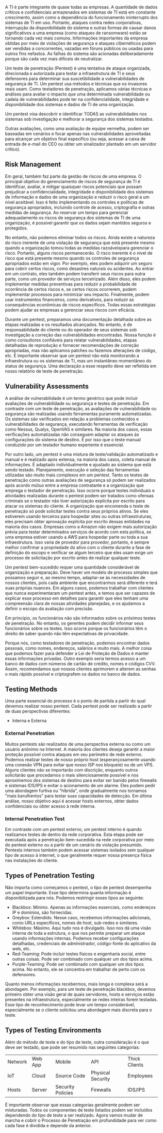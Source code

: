 
A TI é parte integrante de quase todas as empresas. A quantidade de dados críticos e confidenciais armazenados em sistemas de TI está em constante crescimento, assim como a dependência do funcionamento ininterrupto dos sistemas de TI em uso. Portanto, ataques contra redes corporativas, interrupção da disponibilidade do sistema e outras formas de causar danos significativos a uma empresa (como ataques de ransomware) estão se tornando cada vez mais comuns. Informações importantes da empresa obtidas por meio de violações de segurança e ataques cibernéticos podem ser vendidas a concorrentes, vazadas em fóruns públicos ou usadas para outros fins nefastos. As falhas do sistema são acionadas deliberadamente porque são cada vez mais difíceis de neutralizar.

Um teste de penetração (Pentest) é uma tentativa de ataque organizada, direcionada e autorizada para testar a infraestrutura de TI e seus defensores para determinar sua suscetibilidade a vulnerabilidades de segurança de TI. Um pentest usa métodos e técnicas que os invasores reais usam. Como testadores de penetração, aplicamos várias técnicas e análises para avaliar o impacto que uma determinada vulnerabilidade ou cadeia de vulnerabilidades pode ter na confidencialidade, integridade e disponibilidade dos sistemas e dados de TI de uma organização.

Um pentest visa descobrir e identificar TODAS as vulnerabilidades nos sistemas sob investigação e melhorar a segurança dos sistemas testados. 

Outras avaliações, como uma avaliação de equipe vermelha, podem ser baseadas em cenários e focar apenas nas vulnerabilidades aproveitadas para alcançar um objetivo final específico (ou seja, acessar a caixa de entrada de e-mail do CEO ou obter um sinalizador plantado em um servidor crítico).

## Risk Management

Em geral, também faz parte da gestão de riscos de uma empresa. O principal objetivo do gerenciamento de riscos de segurança de TI é identificar, avaliar,
e mitigar quaisquer riscos potenciais que possam prejudicar a confidencialidade, integridade e disponibilidade dos sistemas de informação e dados de uma organização e reduzir o risco geral a um nível aceitável. Isso é feito implementando os controles e políticas de segurança apropriados, incluindo controle de acesso, criptografia e outras medidas de segurança. Ao reservar um tempo para gerenciar adequadamente os riscos de segurança dos sistemas de TI de uma organização, é possível garantir que os dados sejam mantidos seguros e protegidos.

No entanto, não podemos eliminar todos os riscos. Ainda existe a natureza do risco inerente de uma violação de segurança que está presente mesmo quando a organização tomou todas as medidas razoáveis ​​para gerenciar o risco. Portanto, alguns riscos permanecerão. O risco inerente é o nível de risco que está presente mesmo quando os controles de segurança apropriados estão em vigor. Por exemplo, eles podem adquirir um seguro para cobrir certos riscos, como desastres naturais ou acidentes. Ao entrar em um contrato, eles também podem transferir seus riscos para outra parte, como um provedor de serviços terceirizado. Além disso, eles podem implementar medidas preventivas para reduzir a probabilidade de ocorrência de certos riscos e, se certos riscos ocorrerem, podem implementar processos para minimizar seu impacto. Finalmente, podem usar instrumentos financeiros, como derivativos, para reduzir as consequências econômicas de riscos específicos. Todas essas estratégias podem ajudar as empresas a gerenciar seus riscos com eficácia.

Durante um pentest, preparamos uma documentação detalhada sobre as etapas realizadas e os resultados alcançados. No entanto, é de responsabilidade do cliente ou do operador de seus sistemas sob investigação a correção das vulnerabilidades encontradas. Nossa função é como consultores confiáveis ​​para relatar vulnerabilidades, etapas detalhadas de reprodução e fornecer recomendações de correção apropriadas, mas não aplicamos patches ou fazemos alterações de código, etc. É importante observar que um pentest não está monitorando a infraestrutura ou os sistemas de TI, mas um instantâneo momentâneo do status de segurança. Uma declaração a esse respeito deve ser refletida em nosso relatório de teste de penetração.

## Vulnerability Assessments

A análise de vulnerabilidade é um termo genérico que pode incluir avaliações de vulnerabilidade ou segurança e testes de penetração. Em contraste com um teste de penetração, as avaliações de vulnerabilidade ou segurança são realizadas usando ferramentas puramente automatizadas. Os sistemas são verificados em relação a problemas conhecidos e vulnerabilidades de segurança, executando ferramentas de verificação como Nessus, Qualys, OpenVAS e similares. Na maioria dos casos, essas verificações automatizadas não conseguem adaptar os ataques às configurações do sistema de destino. É por isso que o teste manual conduzido por um testador humano experiente é essencial.

Por outro lado, um pentest é uma mistura de teste/validação automatizado e manual e é realizado após extensa, na maioria dos casos, coleta manual de informações. É adaptado individualmente e ajustado ao sistema que está sendo testado. Planejamento, execução e seleção das ferramentas utilizadas são muito mais complexos em um pentest. Tanto os testes de penetração como outras avaliações de segurança só podem ser realizados após acordo mútuo entre a empresa contratante e a organização que emprega o testador de penetração. Isso ocorre porque testes individuais e atividades realizadas durante o pentest podem ser tratados como ofensas criminais se o testador não tiver autorização explícita por escrito para atacar os sistemas do cliente. A organização que encomenda o teste de penetração só pode solicitar testes contra seus próprios ativos. Se eles estiverem usando terceiros para hospedar sites ou outras infraestruturas, eles precisam obter aprovação explícita por escrito dessas entidades na maioria dos casos. Empresas como a Amazon não exigem mais autorização prévia para testar determinados serviços de acordo com esta política, se uma empresa estiver usando a AWS para hospedar parte ou toda a sua infraestrutura. Isso varia de provedor para provedor, portanto, é sempre melhor confirmar a propriedade do ativo com o cliente durante a fase de definição do escopo e verificar se algum terceiro que eles usam exige um processo de solicitação por escrito antes de realizar qualquer teste.

Um pentest bem-sucedido requer uma quantidade considerável de organização e preparação. Deve haver um modelo de processo simples que possamos seguir e, ao mesmo tempo, adaptar-se às necessidades de nossos clientes, pois cada ambiente que encontrarmos será diferente e terá suas próprias nuances. Em alguns casos, podemos trabalhar com clientes que nunca experimentaram um pentest antes, e temos que ser capazes de explicar esse processo em detalhes para garantir que eles tenham uma compreensão clara de nossas atividades planejadas, e os ajudamos a definir o escopo da avaliação com precisão.

Em princípio, os funcionários não são informados sobre os próximos testes de penetração. No entanto, os gerentes podem decidir informar seus funcionários sobre os testes. Isso ocorre porque os funcionários têm o direito de saber quando não têm expectativas de privacidade.

Porque nós, como testadores de penetração, podemos encontrar dados pessoais, como nomes, endereços, salários e muito mais. A melhor coisa que podemos fazer para defender a Lei de Proteção de Dados é manter essas informações privadas. Outro exemplo seria termos acesso a um banco de dados com números de cartão de crédito, nomes e códigos CVV. Assim, recomendamos que nossos clientes aprimorem e alterem as senhas o mais rápido possível e criptografem os dados no banco de dados.

## Testing Methods

Uma parte essencial do processo é o ponto de partida a partir do qual devemos realizar nosso pentest. Cada pentest pode ser realizado a partir de duas perspectivas diferentes:

- Interna e Externa

### External Penetration

Muitos pentests são realizados de uma perspectiva externa ou como um usuário anônimo na Internet. A maioria dos clientes deseja garantir a maior proteção possível contra ataques em seu perímetro de rede externo. Podemos realizar testes de nosso próprio host (esperançosamente usando uma conexão VPN para evitar que nosso ISP nos bloqueie) ou de um VPS. Alguns clientes não se importarão com discrição, enquanto outros solicitarão que procedamos o mais silenciosamente possível e nos aproximemos dos sistemas de destino para evitar ser banido pelos firewalls e sistemas IDS/IPS e evitar o acionamento de um alarme. Eles podem pedir uma abordagem furtiva ou "híbrida", onde gradualmente nos tornamos "mais barulhentos" para testar suas capacidades de detecção. Em última análise, nosso objetivo aqui é acessar hosts externos, obter dados confidenciais ou obter acesso à rede interna.

### Internal Penetration Test

Em contraste com um pentest externo, um pentest interno é quando realizamos testes de dentro da rede corporativa. Esta etapa pode ser executada após a penetração bem-sucedida na rede corporativa por meio do pentest externo ou a partir de um cenário de violação presumido. Pentests internos também podem acessar sistemas isolados sem qualquer tipo de acesso à internet, o que geralmente requer nossa presença física nas instalações do cliente.

## Types of Penetration Testing

Não importa como começamos o pentest, o tipo de pentest desempenha um papel importante. Esse tipo determina quanta informação é disponibilizada para nós. Podemos restringir esses tipos ao seguinte:

- Blackbox: Mínimo. Apenas as informações essenciais, como endereços IP e domínios, são fornecidas.
- Greybox: Estendido. Nesse caso, recebemos informações adicionais, como URLs específicos, nomes de host, sub-redes e similares.
- Whitebox: Máximo. Aqui tudo nos é divulgado. Isso nos dá uma visão interna de toda a estrutura, o que nos permite preparar um ataque usando informações internas. Podemos receber configurações detalhadas, credenciais de administrador, código-fonte do aplicativo da web, etc.
- Red-Teaming: Pode incluir testes físicos e engenharia social, entre outras coisas. Pode ser combinado com qualquer um dos tipos acima.
- Purple-Teaming: Pode ser combinado com qualquer um dos tipos acima. No entanto, ele se concentra em trabalhar de perto com os defensores.

Quanto menos informações recebermos, mais longa e complexa será a abordagem. Por exemplo, para um teste de penetração blackbox, devemos primeiro obter uma visão geral de quais servidores, hosts e serviços estão presentes na infraestrutura, especialmente se redes inteiras forem testadas. Esse tipo de reconhecimento pode levar um tempo considerável, especialmente se o cliente solicitou uma abordagem mais discreta para o teste.

## Types of Testing Environments

Além do método de teste e do tipo de teste, outra consideração é o que deve ser testado, que pode ser resumido nas seguintes categorias:

|   |   |   |   |   |
|---|---|---|---|---|
|Network|Web App|Mobile|API|Thick Clients|
|IoT|Cloud|Source Code|Physical Security|Employees|
|Hosts|Server|Security Policies|Firewalls|IDS/IPS|

É importante observar que essas categorias geralmente podem ser misturadas. Todos os componentes de teste listados podem ser incluídos dependendo do tipo de teste a ser realizado. Agora vamos mudar de marcha e cobrir o Processo de Penetração em profundidade para ver como cada fase é dividida e depende da anterior.